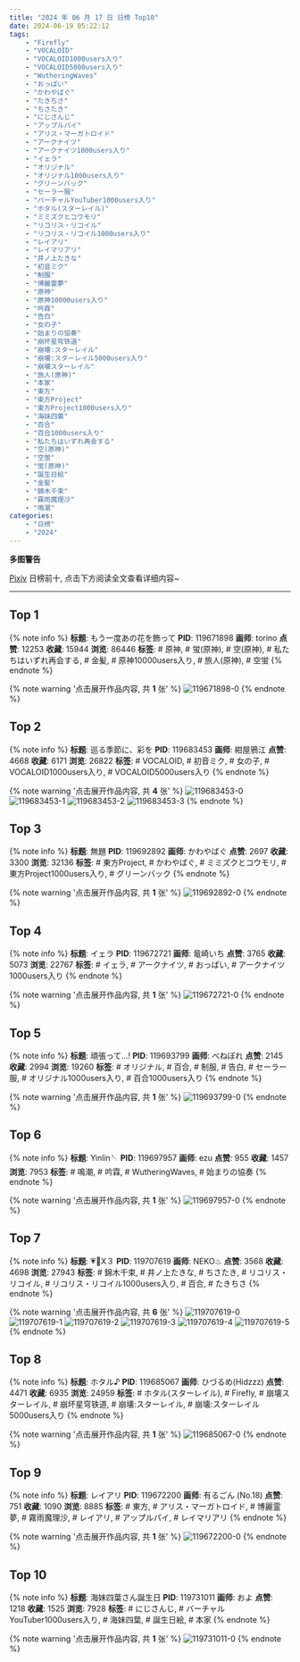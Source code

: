 ```yaml
---
title: "2024 年 06 月 17 日 日榜 Top10"
date: 2024-06-19 05:22:12
tags:
    - "Firefly"
    - "VOCALOID"
    - "VOCALOID1000users入り"
    - "VOCALOID5000users入り"
    - "WutheringWaves"
    - "おっぱい"
    - "かわやばぐ"
    - "たきちさ"
    - "ちさたき"
    - "にじさんじ"
    - "アップルパイ"
    - "アリス・マーガトロイド"
    - "アークナイツ"
    - "アークナイツ1000users入り"
    - "イェラ"
    - "オリジナル"
    - "オリジナル1000users入り"
    - "グリーンバック"
    - "セーラー服"
    - "バーチャルYouTuber1000users入り"
    - "ホタル(スターレイル)"
    - "ミミズクとコウモリ"
    - "リコリス・リコイル"
    - "リコリス・リコイル1000users入り"
    - "レイアリ"
    - "レイマリアリ"
    - "井ノ上たきな"
    - "初音ミク"
    - "制服"
    - "博麗霊夢"
    - "原神"
    - "原神10000users入り"
    - "吟霖"
    - "告白"
    - "女の子"
    - "始まりの協奏"
    - "崩坏星穹铁道"
    - "崩壊:スターレイル"
    - "崩壊:スターレイル5000users入り"
    - "崩壊スターレイル"
    - "旅人(原神)"
    - "本家"
    - "東方"
    - "東方Project"
    - "東方Project1000users入り"
    - "海妹四葉"
    - "百合"
    - "百合1000users入り"
    - "私たちはいずれ再会する"
    - "空(原神)"
    - "空蛍"
    - "蛍(原神)"
    - "誕生日絵"
    - "金髪"
    - "錦木千束"
    - "霧雨魔理沙"
    - "鳴潮"
categories:
    - "日榜"
    - "2024"
---
```


<i class="fa fa-triangle-exclamation"></i>**多图警告**<i class="fa fa-triangle-exclamation"></i>

[Pixiv](https://www.pixiv.net/) 日榜前十, 点击下方阅读全文查看详细内容~

<!-- more -->

---

## Top 1

{% note info %}
**标题**: もう一度あの花を飾って
**PID**: 119671898 **画师**: torino
**点赞**: 12253 **收藏**: 15944 **浏览**: 86446
**标签**: # 原神, # 蛍(原神), # 空(原神), # 私たちはいずれ再会する, # 金髪, # 原神10000users入り, # 旅人(原神), # 空蛍
{% endnote %}

{% note warning '点击展开作品内容, 共 **1** 张' %}
![119671898-0](https://i.pixiv.re/img-original/img/2024/06/16/00/01/08/119671898_p0.jpg)
{% endnote %}

## Top 2

{% note info %}
**标题**: 巡る季節に、彩を
**PID**: 119683453 **画师**: 紺屋鴉江
**点赞**: 4668 **收藏**: 6171 **浏览**: 26822
**标签**: # VOCALOID, # 初音ミク, # 女の子, # VOCALOID1000users入り, # VOCALOID5000users入り
{% endnote %}

{% note warning '点击展开作品内容, 共 **4** 张' %}
![119683453-0](https://i.pixiv.re/img-original/img/2024/06/16/10/49/33/119683453_p0.jpg)
![119683453-1](https://i.pixiv.re/img-original/img/2024/06/16/10/49/33/119683453_p1.jpg)
![119683453-2](https://i.pixiv.re/img-original/img/2024/06/16/10/49/33/119683453_p2.jpg)
![119683453-3](https://i.pixiv.re/img-original/img/2024/06/16/10/49/33/119683453_p3.jpg)
{% endnote %}

## Top 3

{% note info %}
**标题**: 無題
**PID**: 119692892 **画师**: かわやばぐ
**点赞**: 2697 **收藏**: 3300 **浏览**: 32136
**标签**: # 東方Project, # かわやばぐ, # ミミズクとコウモリ, # 東方Project1000users入り, # グリーンバック
{% endnote %}

{% note warning '点击展开作品内容, 共 **1** 张' %}
![119692892-0](https://i.pixiv.re/img-original/img/2024/06/16/17/30/06/119692892_p0.jpg)
{% endnote %}

## Top 4

{% note info %}
**标题**: イェラ
**PID**: 119672721 **画师**: 竜崎いち
**点赞**: 3765 **收藏**: 5073 **浏览**: 22767
**标签**: # イェラ, # アークナイツ, # おっぱい, # アークナイツ1000users入り
{% endnote %}

{% note warning '点击展开作品内容, 共 **1** 张' %}
![119672721-0](https://i.pixiv.re/img-original/img/2024/06/16/00/16/11/119672721_p0.jpg)
{% endnote %}

## Top 5

{% note info %}
**标题**: 頑張って...!
**PID**: 119693799 **画师**: べねぼれ
**点赞**: 2145 **收藏**: 2994 **浏览**: 19260
**标签**: # オリジナル, # 百合, # 制服, # 告白, # セーラー服, # オリジナル1000users入り, # 百合1000users入り
{% endnote %}

{% note warning '点击展开作品内容, 共 **1** 张' %}
![119693799-0](https://i.pixiv.re/img-original/img/2024/06/16/18/00/07/119693799_p0.png)
{% endnote %}

## Top 6

{% note info %}
**标题**: Yinlin🪡
**PID**: 119697957 **画师**: ezu
**点赞**: 955 **收藏**: 1457 **浏览**: 7953
**标签**: # 鳴潮, # 吟霖, # WutheringWaves, # 始まりの協奏
{% endnote %}

{% note warning '点击展开作品内容, 共 **1** 张' %}
![119697957-0](https://i.pixiv.re/img-original/img/2024/06/16/20/04/27/119697957_p0.jpg)
{% endnote %}

## Top 7

{% note info %}
**标题**: 💗💙X３
**PID**: 119707619 **画师**: NEKO♨
**点赞**: 3568 **收藏**: 4698 **浏览**: 27943
**标签**: # 錦木千束, # 井ノ上たきな, # ちさたき, # リコリス・リコイル, # リコリス・リコイル1000users入り, # 百合, # たきちさ
{% endnote %}

{% note warning '点击展开作品内容, 共 **6** 张' %}
![119707619-0](https://i.pixiv.re/img-original/img/2024/06/17/00/03/26/119707619_p0.jpg)
![119707619-1](https://i.pixiv.re/img-original/img/2024/06/17/00/03/26/119707619_p1.jpg)
![119707619-2](https://i.pixiv.re/img-original/img/2024/06/17/00/03/26/119707619_p2.jpg)
![119707619-3](https://i.pixiv.re/img-original/img/2024/06/17/00/03/26/119707619_p3.jpg)
![119707619-4](https://i.pixiv.re/img-original/img/2024/06/17/00/03/26/119707619_p4.jpg)
![119707619-5](https://i.pixiv.re/img-original/img/2024/06/17/00/03/26/119707619_p5.jpg)
{% endnote %}

## Top 8

{% note info %}
**标题**: ホタル♪
**PID**: 119685067 **画师**: ひづるめ(Hidzzz)
**点赞**: 4471 **收藏**: 6935 **浏览**: 24959
**标签**: # ホタル(スターレイル), # Firefly, # 崩壊スターレイル, # 崩坏星穹铁道, # 崩壊:スターレイル, # 崩壊:スターレイル5000users入り
{% endnote %}

{% note warning '点击展开作品内容, 共 **1** 张' %}
![119685067-0](https://i.pixiv.re/img-original/img/2024/06/16/12/00/07/119685067_p0.jpg)
{% endnote %}

## Top 9

{% note info %}
**标题**: レイアリ
**PID**: 119672200 **画师**: 有るごん (No.18)
**点赞**: 751 **收藏**: 1090 **浏览**: 8885
**标签**: # 東方, # アリス・マーガトロイド, # 博麗霊夢, # 霧雨魔理沙, # レイアリ, # アップルパイ, # レイマリアリ
{% endnote %}

{% note warning '点击展开作品内容, 共 **1** 张' %}
![119672200-0](https://i.pixiv.re/img-original/img/2024/06/16/00/04/24/119672200_p0.png)
{% endnote %}

## Top 10

{% note info %}
**标题**: 海妹四葉さん誕生日
**PID**: 119731011 **画师**: およ
**点赞**: 1218 **收藏**: 1525 **浏览**: 7928
**标签**: # にじさんじ, # バーチャルYouTuber1000users入り, # 海妹四葉, # 誕生日絵, # 本家
{% endnote %}

{% note warning '点击展开作品内容, 共 **1** 张' %}
![119731011-0](https://i.pixiv.re/img-original/img/2024/06/17/21/28/09/119731011_p0.jpg)
{% endnote %}
